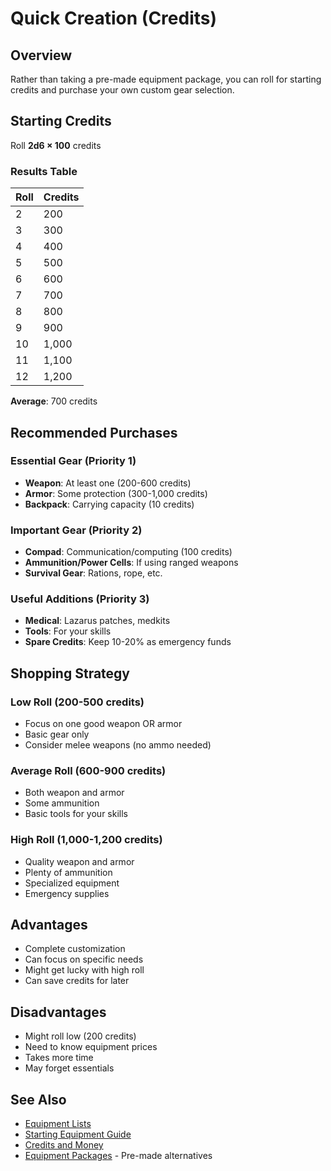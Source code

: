 # Quick Creation (Credits)

## Overview
Rather than taking a pre-made equipment package, you can roll for starting credits and purchase your own custom gear selection.

## Starting Credits
Roll **2d6 × 100** credits

### Results Table
| Roll | Credits |
|------|---------|
| 2 | 200 |
| 3 | 300 |
| 4 | 400 |
| 5 | 500 |
| 6 | 600 |
| 7 | 700 |
| 8 | 800 |
| 9 | 900 |
| 10 | 1,000 |
| 11 | 1,100 |
| 12 | 1,200 |

**Average**: 700 credits

## Recommended Purchases

### Essential Gear (Priority 1)
- **Weapon**: At least one (200-600 credits)
- **Armor**: Some protection (300-1,000 credits)
- **Backpack**: Carrying capacity (10 credits)

### Important Gear (Priority 2)
- **Compad**: Communication/computing (100 credits)
- **Ammunition/Power Cells**: If using ranged weapons
- **Survival Gear**: Rations, rope, etc.

### Useful Additions (Priority 3)
- **Medical**: Lazarus patches, medkits
- **Tools**: For your skills
- **Spare Credits**: Keep 10-20% as emergency funds

## Shopping Strategy

### Low Roll (200-500 credits)
- Focus on one good weapon OR armor
- Basic gear only
- Consider melee weapons (no ammo needed)

### Average Roll (600-900 credits)
- Both weapon and armor
- Some ammunition
- Basic tools for your skills

### High Roll (1,000-1,200 credits)
- Quality weapon and armor
- Plenty of ammunition
- Specialized equipment
- Emergency supplies

## Advantages
- Complete customization
- Can focus on specific needs
- Might get lucky with high roll
- Can save credits for later

## Disadvantages
- Might roll low (200 credits)
- Need to know equipment prices
- Takes more time
- May forget essentials

## See Also
- [Equipment Lists](../../equipment/)
- [Starting Equipment Guide](../final-touches/)
- [Credits and Money](../../equipment/credits-and-money.md)
- [Equipment Packages](README.md) - Pre-made alternatives